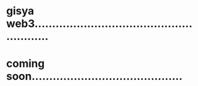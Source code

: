 # gisya web3.........................................................
# coming soon...........................................
